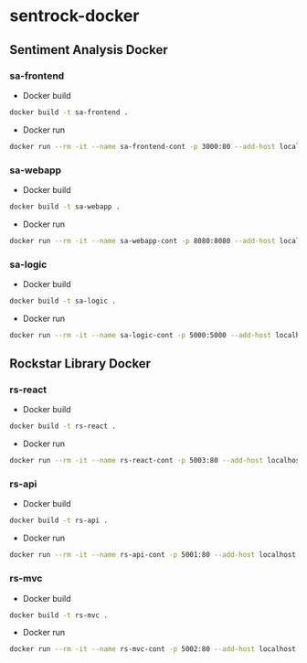 # sentrock-docker

## Sentiment Analysis Docker

### sa-frontend

- Docker build

```sh
docker build -t sa-frontend .
```

- Docker run

```sh
docker run --rm -it --name sa-frontend-cont -p 3000:80 --add-host localhost:192.168.4.136 sa-frontend
```

### sa-webapp

- Docker build

```sh
docker build -t sa-webapp .
```

- Docker run

```sh
docker run --rm -it --name sa-webapp-cont -p 8080:8080 --add-host localhost:192.168.4.136 sa-webapp
```

### sa-logic

- Docker build

```sh
docker build -t sa-logic .
```

- Docker run

```sh
docker run --rm -it --name sa-logic-cont -p 5000:5000 --add-host localhost:192.168.4.136 sa-logic
```

## Rockstar Library Docker

### rs-react

- Docker build

```sh
docker build -t rs-react .
```

- Docker run

```sh
docker run --rm -it --name rs-react-cont -p 5003:80 --add-host localhost:192.168.4.136 rs-react
```

### rs-api

- Docker build

```sh
docker build -t rs-api .
```

- Docker run

```sh
docker run --rm -it --name rs-api-cont -p 5001:80 --add-host localhost:192.168.4.136 rs-api
```

### rs-mvc

- Docker build

```sh
docker build -t rs-mvc .
```

- Docker run

```sh
docker run --rm -it --name rs-mvc-cont -p 5002:80 --add-host localhost:192.168.4.136 rs-mvc
```
